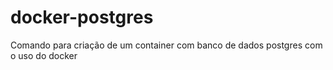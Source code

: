 # docker-postgres
Comando para criação de um container com banco de dados postgres com o uso do docker

